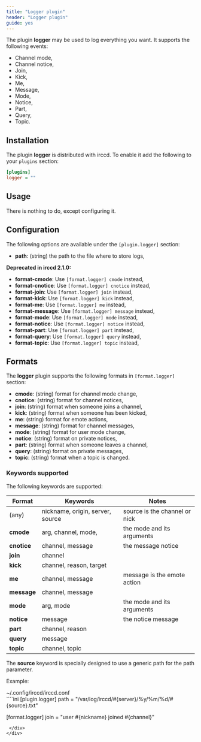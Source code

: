 ```yaml
---
title: "Logger plugin"
header: "Logger plugin"
guide: yes
---
```


The plugin **logger** may be used to log everything you want. It supports the following events:

  - Channel mode,
  - Channel notice,
  - Join,
  - Kick,
  - Me,
  - Message,
  - Mode,
  - Notice,
  - Part,
  - Query,
  - Topic.

## Installation

The plugin **logger** is distributed with irccd. To enable it add the following to your `plugins` section:

````ini
[plugins]
logger = ""
````

## Usage

There is nothing to do, except configuring it.

## Configuration

The following options are available under the `[plugin.logger]` section:

  - **path**: (string) the path to the file where to store logs,

**Deprecated in irccd 2.1.0:**

  - **format-cmode**: Use `[format.logger] cmode` instead,
  - **format-cnotice**: Use `[format.logger] cnotice` instead,
  - **format-join**: Use `[format.logger] join` instead,
  - **format-kick**: Use `[format.logger] kick` instead,
  - **format-me**: Use `[format.logger] me` instead,
  - **format-message**: Use `[format.logger] message` instead,
  - **format-mode**: Use `[format.logger] mode` instead,
  - **format-notice**: Use `[format.logger] notice` instead,
  - **format-part**: Use `[format.logger] part` instead,
  - **format-query**: Use `[format.logger] query` instead,
  - **format-topic**: Use `[format.logger] topic` instead,

## Formats

The **logger** plugin supports the following formats in `[format.logger]` section:

  - **cmode**: (string) format for channel mode change,
  - **cnotice**: (string) format for channel notices,
  - **join**: (string) format when someone joins a channel,
  - **kick**: (string) format when someone has been kicked,
  - **me**: (string) format for emote actions,
  - **message**: (string) format for channel messages,
  - **mode**: (string) format for user mode change,
  - **notice**: (string) format on private notices,
  - **part**: (string) format when someone leaves a channel,
  - **query**: (string) format on private messages,
  - **topic**: (string) format when a topic is changed.

### Keywords supported

The following keywords are supported:

| Format      | Keywords                          | Notes                           |
|-------------|-----------------------------------|---------------------------------|
| (any)       | nickname, origin, server, source  | source is the channel or nick   |
| **cmode**   | arg, channel, mode,               | the mode and its arguments      |
| **cnotice** | channel, message                  | the message notice              |
| **join**    | channel                           |                                 |
| **kick**    | channel, reason, target           |                                 |
| **me**      | channel, message                  | message is the emote action     |
| **message** | channel, message                  |                                 |
| **mode**    | arg, mode                         | the mode and its arguments      |
| **notice**  | message                           | the notice message              |
| **part**    | channel, reason                   |                                 |
| **query**   | message                           |                                 |
| **topic**   | channel, topic                    |                                 |

The **source** keyword is specially designed to use a generic path for the path parameter.

Example:

<div class="panel panel-info">
 <div class="panel-heading">~/.config/irccd/irccd.conf</div>
 <div class="panel-body">
````ini
[plugin.logger]
path = "/var/log/irccd/#{server}/%y/%m/%d/#{source}.txt"

[format.logger]
join = "user #{nickname} joined #{channel}"
````
 </div>
</div>

